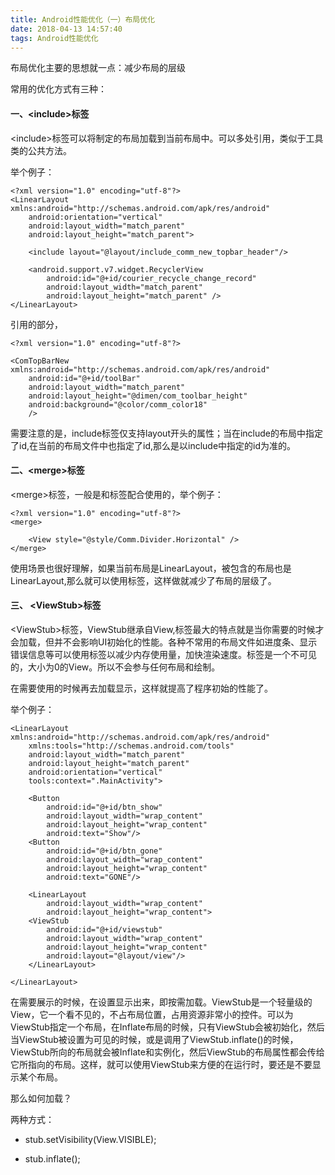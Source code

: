 ```yaml
---
title: Android性能优化（一）布局优化
date: 2018-04-13 14:57:40
tags: Android性能优化
---
```


布局优化主要的思想就一点：减少布局的层级

常用的优化方式有三种：

#### 一、\<include>标签

\<include>标签可以将制定的布局加载到当前布局中。可以多处引用，类似于工具类的公共方法。

举个例子：

	<?xml version="1.0" encoding="utf-8"?>
	<LinearLayout xmlns:android="http://schemas.android.com/apk/res/android"
	    android:orientation="vertical"
	    android:layout_width="match_parent"
	    android:layout_height="match_parent">
	
	    <include layout="@layout/include_comm_new_topbar_header"/>
	
	    <android.support.v7.widget.RecyclerView
	        android:id="@+id/courier_recycle_change_record"
	        android:layout_width="match_parent"
	        android:layout_height="match_parent" />
	</LinearLayout>
	
引用的部分，
	
	<?xml version="1.0" encoding="utf-8"?>
	
	<ComTopBarNew xmlns:android="http://schemas.android.com/apk/res/android"
	    android:id="@+id/toolBar"
	    android:layout_width="match_parent"
	    android:layout_height="@dimen/com_toolbar_height"
	    android:background="@color/comm_color18"
	    />
	    
需要注意的是，include标签仅支持layout开头的属性；当在include的布局中指定了id,在当前的布局文件中也指定了id,那么是以include中指定的id为准的。


#### 二、\<merge>标签

\<merge>标签，一般是和<include>标签配合使用的，举个例子：


	<?xml version="1.0" encoding="utf-8"?>
	<merge>
	
	    <View style="@style/Comm.Divider.Horizontal" />
	</merge>
	
	
使用场景也很好理解，如果当前布局是LinearLayout，被包含的布局也是LinearLayout,那么就可以使用<merge>标签，这样做就减少了布局的层级了。

#### 三、 \<ViewStub>标签

\<ViewStub>标签，ViewStub继承自View,标签最大的特点就是当你需要的时候才会加载，但并不会影响UI初始化的性能。各种不常用的布局文件如进度条、显示错误信息等可以使用<ViewStub />标签以减少内存使用量，加快渲染速度。<ViewStub />标签是一个不可见的，大小为0的View。所以不会参与任何布局和绘制。

在需要使用的时候再去加载显示，这样就提高了程序初始的性能了。

举个例子：

	<LinearLayout xmlns:android="http://schemas.android.com/apk/res/android"  
	    xmlns:tools="http://schemas.android.com/tools"  
	    android:layout_width="match_parent"  
	    android:layout_height="match_parent"  
	    android:orientation="vertical"  
	    tools:context=".MainActivity">  
	  
	    <Button  
	        android:id="@+id/btn_show"  
	        android:layout_width="wrap_content"  
	        android:layout_height="wrap_content"  
	        android:text="Show"/>  
	    <Button  
	        android:id="@+id/btn_gone"  
	        android:layout_width="wrap_content"  
	        android:layout_height="wrap_content"  
	        android:text="GONE"/>  
	  
	    <LinearLayout  
	        android:layout_width="wrap_content"  
	        android:layout_height="wrap_content">  
	    <ViewStub  
	        android:id="@+id/viewstub"  
	        android:layout_width="wrap_content"  
	        android:layout_height="wrap_content"  
	        android:layout="@layout/view"/>  
	    </LinearLayout>  
	  
	</LinearLayout> 

在需要展示的时候，在设置显示出来，即按需加载。ViewStub是一个轻量级的View，它一个看不见的，不占布局位置，占用资源非常小的控件。可以为ViewStub指定一个布局，在Inflate布局的时候，只有ViewStub会被初始化，然后当ViewStub被设置为可见的时候，或是调用了ViewStub.inflate()的时候，ViewStub所向的布局就会被Inflate和实例化，然后ViewStub的布局属性都会传给它所指向的布局。这样，就可以使用ViewStub来方便的在运行时，要还是不要显示某个布局。

那么如何加载？

两种方式：

 * stub.setVisibility(View.VISIBLE); 

 * stub.inflate();